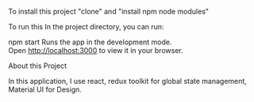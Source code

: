 To install this project "clone" and "install npm node modules"

To run this In the project directory, you can run:

npm start
Runs the app in the development mode.\
Open [http://localhost:3000](http://localhost:3000) to view it in your browser.

About this Project

In this application, I use react, redux toolkit for global state management, Material UI for Design. 



